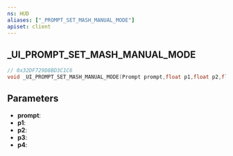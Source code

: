 ```yaml
---
ns: HUD
aliases: ["_PROMPT_SET_MASH_MANUAL_MODE"]
apiset: client
---
```

## _UI_PROMPT_SET_MASH_MANUAL_MODE

```c
// 0x32DF729D8BD3C1C6
void _UI_PROMPT_SET_MASH_MANUAL_MODE(Prompt prompt,float p1,float p2,float p3,Any p4);
```


## Parameters
* **prompt**:
* **p1**:
* **p2**:
* **p3**:
* **p4**:
